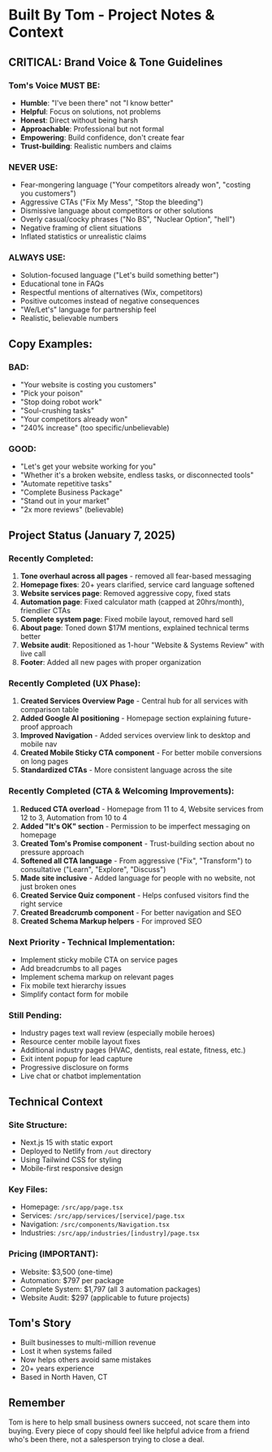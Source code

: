 # Built By Tom - Project Notes & Context

## CRITICAL: Brand Voice & Tone Guidelines

### Tom's Voice MUST BE:
- **Humble**: "I've been there" not "I know better"
- **Helpful**: Focus on solutions, not problems
- **Honest**: Direct without being harsh
- **Approachable**: Professional but not formal
- **Empowering**: Build confidence, don't create fear
- **Trust-building**: Realistic numbers and claims

### NEVER USE:
- Fear-mongering language ("Your competitors already won", "costing you customers")
- Aggressive CTAs ("Fix My Mess", "Stop the bleeding")
- Dismissive language about competitors or other solutions
- Overly casual/cocky phrases ("No BS", "Nuclear Option", "hell")
- Negative framing of client situations
- Inflated statistics or unrealistic claims

### ALWAYS USE:
- Solution-focused language ("Let's build something better")
- Educational tone in FAQs
- Respectful mentions of alternatives (Wix, competitors)
- Positive outcomes instead of negative consequences
- "We/Let's" language for partnership feel
- Realistic, believable numbers

## Copy Examples:

### BAD:
- "Your website is costing you customers"
- "Pick your poison"
- "Stop doing robot work"
- "Soul-crushing tasks"
- "Your competitors already won"
- "240% increase" (too specific/unbelievable)

### GOOD:
- "Let's get your website working for you"
- "Whether it's a broken website, endless tasks, or disconnected tools"
- "Automate repetitive tasks"
- "Complete Business Package"
- "Stand out in your market"
- "2x more reviews" (believable)

## Project Status (January 7, 2025)

### Recently Completed:
1. **Tone overhaul across all pages** - removed all fear-based messaging
2. **Homepage fixes**: 20+ years clarified, service card language softened
3. **Website services page**: Removed aggressive copy, fixed stats
4. **Automation page**: Fixed calculator math (capped at 20hrs/month), friendlier CTAs
5. **Complete system page**: Fixed mobile layout, removed hard sell
6. **About page**: Toned down $17M mentions, explained technical terms better
7. **Website audit**: Repositioned as 1-hour "Website & Systems Review" with live call
8. **Footer**: Added all new pages with proper organization

### Recently Completed (UX Phase):
1. **Created Services Overview Page** - Central hub for all services with comparison table
2. **Added Google AI positioning** - Homepage section explaining future-proof approach
3. **Improved Navigation** - Added services overview link to desktop and mobile nav
4. **Created Mobile Sticky CTA component** - For better mobile conversions on long pages
5. **Standardized CTAs** - More consistent language across the site

### Recently Completed (CTA & Welcoming Improvements):
1. **Reduced CTA overload** - Homepage from 11 to 4, Website services from 12 to 3, Automation from 10 to 4
2. **Added "It's OK" section** - Permission to be imperfect messaging on homepage
3. **Created Tom's Promise component** - Trust-building section about no pressure approach
4. **Softened all CTA language** - From aggressive ("Fix", "Transform") to consultative ("Learn", "Explore", "Discuss")
5. **Made site inclusive** - Added language for people with no website, not just broken ones
6. **Created Service Quiz component** - Helps confused visitors find the right service
7. **Created Breadcrumb component** - For better navigation and SEO
8. **Created Schema Markup helpers** - For improved SEO

### Next Priority - Technical Implementation:
- Implement sticky mobile CTA on service pages
- Add breadcrumbs to all pages
- Implement schema markup on relevant pages
- Fix mobile text hierarchy issues
- Simplify contact form for mobile

### Still Pending:
- Industry pages text wall review (especially mobile heroes)
- Resource center mobile layout fixes
- Additional industry pages (HVAC, dentists, real estate, fitness, etc.)
- Exit intent popup for lead capture
- Progressive disclosure on forms
- Live chat or chatbot implementation

## Technical Context

### Site Structure:
- Next.js 15 with static export
- Deployed to Netlify from `/out` directory
- Using Tailwind CSS for styling
- Mobile-first responsive design

### Key Files:
- Homepage: `/src/app/page.tsx`
- Services: `/src/app/services/[service]/page.tsx`
- Navigation: `/src/components/Navigation.tsx`
- Industries: `/src/app/industries/[industry]/page.tsx`

### Pricing (IMPORTANT):
- Website: $3,500 (one-time)
- Automation: $797 per package
- Complete System: $1,797 (all 3 automation packages)
- Website Audit: $297 (applicable to future projects)

## Tom's Story
- Built businesses to multi-million revenue
- Lost it when systems failed
- Now helps others avoid same mistakes
- 20+ years experience
- Based in North Haven, CT

## Remember
Tom is here to help small business owners succeed, not scare them into buying. Every piece of copy should feel like helpful advice from a friend who's been there, not a salesperson trying to close a deal.